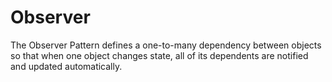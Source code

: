 # Observer

The Observer Pattern defines a one-to-many dependency between objects so that when one object changes state, all of its dependents are notified and updated automatically.
